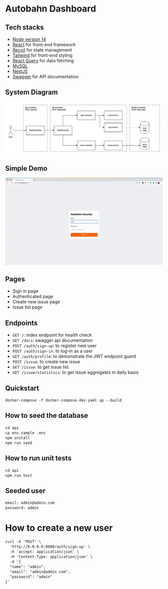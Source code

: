 # Autobahn Dashboard

## Tech stacks
- [Node version 14](https://nodejs.org/en/blog/release/v14.17.3/)
- [React](https://reactjs.org/) for front-end framework
- [Recoil](https://recoiljs.org/) for state management
- [Tailwind](https://tailwindcss.com/) for front-end styling
- [React Query](https://tanstack.com/query) for data fetching
- [MySQL](https://www.mysql.com/)
- [NestJS](https://nestjs.com/)
- [Swagger](https://swagger.io/) for API documentation

## System Diagram
![System Diagram](/docs/system-diagram.png)

## Simple Demo
![Demo](/docs/demo.gif)

## Pages
- Sign in page
- Authenticated page
- Create new issue page
- Issue list page

## Endpoints
- `GET /`: index endpoint for health check
- `GET /docs`: swagger api documentation
- `POST /auth/sign-up`: to register new user
- `POST /auth/sign-in`: to log-in as a user
- `GET /auth/profile`: to demonstrate the JWT endpoint guard 
- `POST /issue`: to create new issue 
- `GET /issue`: to get issue list
- `GET /issue/statistics`: to get issue aggregates in daily basis

## Quickstart
```
docker-compose -f docker-compose.dev.yaml up --build
```

## How to seed the database
```
cd api
cp env.sample .env
npm install
npm run seed
```

## How to run unit tests
```
cd api
npm run test
```

## Seeded user
```
email: admin@admin.com
password: admin
```

# How to create a new user
```
curl -X 'POST' \
  'http://0.0.0.0:8000/auth/sign-up' \
  -H 'accept: application/json' \
  -H 'Content-Type: application/json' \
  -d '{
  "name": "admin",
  "email": "admin@admin.com",
  "password": "admin"
}'
```